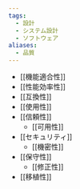 ```yaml
---
tags:
  - 設計
  - システム設計
  - ソフトウェア
aliases:
  - 品質
---
```

- [[機能適合性]]
- [[性能効率性]]
- [[互換性]]
- [[使用性]]
- [[信頼性]]
	- [[可用性]]
- [[セキュリティ]]
	- [[機密性]]
- [[保守性]]
	- [[修正性]]
- [[移植性]]
